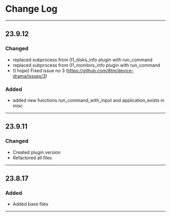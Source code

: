 # Change Log

- --

## 23.9.12

### Changed

* replaced subprocess from 01_disks_info plugin with run_command
* replaced subprocess from 01_monitors_info plugin with run_command
* (I hope) Fixed issue no 3 (https://github.com/8tm/device-drama/issues/3)

### Added

* added new functions run_command_with_input and application_exists in misc

- --

## 23.9.11

### Changed

* Created plugin version
* Refactored all files

- --

## 23.8.17

### Added

* Added base files

- --
